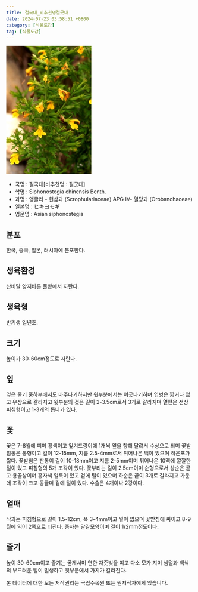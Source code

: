 ```yaml
---
title: 절국대_비추천명절굿대
date: 2024-07-23 03:58:51 +0800
category: [식물도감]
tag: [식물도감]
---
```




![절국대[비추천명 : 절굿대]](/assets/img/fileUpload/plants/basic/Scrophulariaceae/Siphonostegia/9656/1_th2.JPG)
- 국명 : 절국대[비추천명 : 절굿대]
- 학명 : Siphonostegia chinensis Benth.
- 과명 : 앵글러 - 현삼과 (Scrophulariaceae) APG Ⅳ- 열당과 (Orobanchaceae)
- 일본명 : ヒキヨモギ
- 영문명 : Asian siphonostegia


## 분포
한국, 중국, 일본, 러시아에 분포한다.
## 생육환경
산비탈 양지바른 풀밭에서 자란다.
## 생육형
반기생 일년초.
## 크기
높이가 30-60cm정도로 자란다.
## 잎
잎은 줄기 중하부에서도 마주나기하지만 윗부분에서는 어긋나기하며 엽병은 짧거나 없고 우상으로 갈라지고 윗부분의 것은 길이 2-3.5cm로서 3개로 갈라지며 열편은 선상 피침형이고 1-3개의 톱니가 있다.
## 꽃
꽃은 7-8월에 피며 황색이고 잎겨드랑이에 1개씩 옆을 향해 달려서 수상으로 되며 꽃받침통은 통형이고 길이 12-15mm, 지름 2.5-4mm로서 튀어나온 맥이 있으며 작은포가 짧다. 꽃받침은 판통이 길이 10-18mm이고 지름 2-5mm이며 튀어나온 10맥에 깔깔한 털이 있고 피침형의 5개 조각이 있다. 꽃부리는 길이 2.5cm이며 순형으로서 상순은 곧고 용골상이며 홍자색 얼룩이 있고 겉에 털이 있으며 하순은 끝이 3개로 갈라지고 가운데 조각이 크고 동글며 겉에 털이 있다. 수술은 4개이나 2강이다.
## 열매
삭과는 피침형으로 길이 1.5-12cm, 폭 3-4mm이고 털이 없으며 꽃받침에 싸이고 8-9월에 익어 2쪽으로 터진다. 종자는 달걀모양이며 길이 1/2mm정도이다.
## 줄기
높이 30-60cm이고 줄기는 곧게서며 연한 자줏빛을 띠고 다소 모가 지며 샘털과 백색의 부드러운 털이 밀생하고 윗부분에서 가지가 갈라진다.






본 데이터에 대한 모든 저작권리는 국립수목원 또는 원저작자에게 있습니다.
